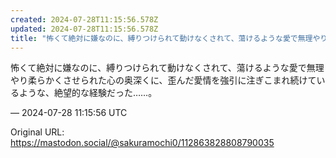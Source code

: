 ```yaml
---
created: 2024-07-28T11:15:56.578Z
updated: 2024-07-28T11:15:56.578Z
title: "怖くて絶対に嫌なのに、縛りつけられて動けなくされて、蕩けるような愛で無理やり柔ら[...]"
---
```


<p>怖くて絶対に嫌なのに、縛りつけられて動けなくされて、蕩けるような愛で無理やり柔らかくさせられた心の奥深くに、歪んだ愛情を強引に注ぎこまれ続けているような、絶望的な経験だった……。</p>

&mdash; 2024-07-28 11:15:56 UTC

Original URL: https://mastodon.social/@sakuramochi0/112863828808790035
